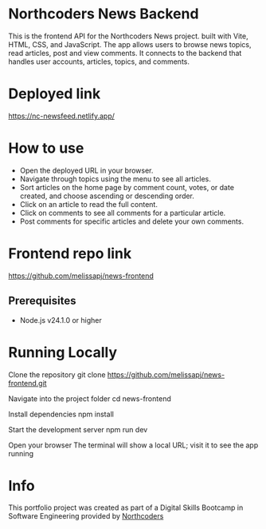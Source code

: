 # Northcoders News Backend

This is the frontend API for the Northcoders News project.
built with Vite, HTML, CSS, and JavaScript. The app allows users to browse news topics, read articles, post and view comments. It connects to the backend that handles user accounts, articles, topics, and comments.


# Deployed link
https://nc-newsfeed.netlify.app/


# How to use
- Open the deployed URL in your browser.
- Navigate through topics using the menu to see all articles.
- Sort articles on the home page by comment count, votes, or date created, and choose ascending or descending order.
- Click on an article to read the full content.
- Click on comments to see all comments for a particular article.
- Post comments for specific articles and delete your own comments.


# Frontend repo link
https://github.com/melissapj/news-frontend


## Prerequisites
- Node.js v24.1.0 or higher


# Running Locally
Clone the repository
git clone https://github.com/melissapj/news-frontend.git

Navigate into the project folder
cd news-frontend

Install dependencies
npm install

Start the development server
npm run dev

Open your browser
The terminal will show a local URL; visit it to see the app running


# Info
This portfolio project was created as part of a Digital Skills Bootcamp in Software Engineering provided by [Northcoders](https://northcoders.com/)